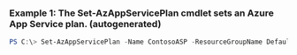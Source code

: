 ### Example 1: The Set-AzAppServicePlan cmdlet sets an Azure App Service plan. (autogenerated)
```powershell
PS C:\> Set-AzAppServicePlan -Name ContosoASP -ResourceGroupName Default-Web-WestUS -Tier Free -WorkerSize Small
```

